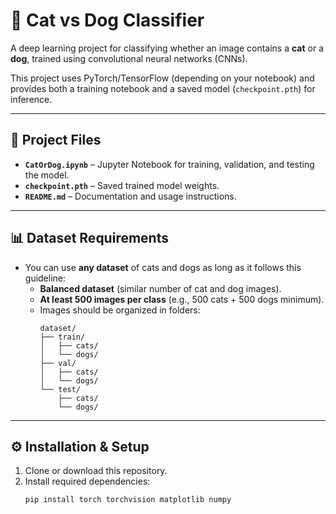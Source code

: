 # 🐾 Cat vs Dog Classifier  

A deep learning project for classifying whether an image contains a **cat** or a **dog**, trained using convolutional neural networks (CNNs).  

This project uses PyTorch/TensorFlow (depending on your notebook) and provides both a training notebook and a saved model (`checkpoint.pth`) for inference.  

---

## 📂 Project Files
- **`CatOrDog.ipynb`** – Jupyter Notebook for training, validation, and testing the model.  
- **`checkpoint.pth`** – Saved trained model weights.  
- **`README.md`** – Documentation and usage instructions.  

---

## 📊 Dataset Requirements
- You can use **any dataset** of cats and dogs as long as it follows this guideline:  
  - **Balanced dataset** (similar number of cat and dog images).  
  - **At least 500 images per class** (e.g., 500 cats + 500 dogs minimum).  
  - Images should be organized in folders:
    ```
    dataset/
    ├── train/
    │   ├── cats/
    │   └── dogs/
    ├── val/
    │   ├── cats/
    │   └── dogs/
    └── test/
        ├── cats/
        └── dogs/
    ```

---

## ⚙️ Installation & Setup
1. Clone or download this repository.  
2. Install required dependencies:  
   ```bash
   pip install torch torchvision matplotlib numpy
